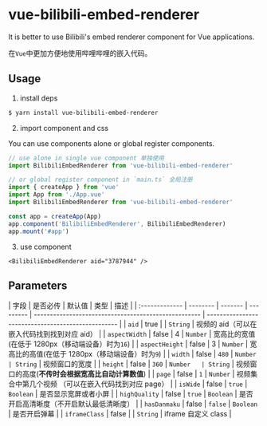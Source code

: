 # vue-bilibili-embed-renderer

It is better to use Bilibili's embed renderer component for Vue applications.

在`Vue`中更加方便地使用哔哩哔哩的嵌入代码。

## Usage

1. install deps

```sh
$ yarn install vue-bilibili-embed-renderer
```

2. import component and css

You can use components alone or global register components.

```ts
// use alone in single vue component 单独使用
import BilibiliEmbedRenderer from 'vue-bilibili-embed-renderer'

// or global register component in `main.ts` 全局注册
import { createApp } from 'vue'
import App from './App.vue'
import BilibiliEmbedRenderer from 'vue-bilibili-embed-renderer'

const app = createApp(App)
app.component('BilibiliEmbedRenderer', BilibiliEmbedRenderer)
app.mount('#app')
```

3. use component

```tsx
<BilibiliEmbedRenderer aid="3787944" />
```

## Parameters

| 字段           | 是否必传 | 默认值  | 类型      | 描述                                                 |
| :------------- | -------- | ------- | --------- | ---------------------------------------------------- | -------------------------------------------------- |
| `aid`          | true     |         | `String`  | 视频的 aid（可以在嵌入代码找到找到对应 aid）         |
| `aspectWidth`  | false    | 4       | `Number`  | 宽高比的宽值(在低于 1280px（移动端设备）时为`16`)    |
| `aspectHeight` | false    | 3       | `Number`  | 宽高比的高值(在低于 1280px（移动端设备）时为`9`)     |
| `width`        | false    | `480`   | `Number   | String`                                              | 视频窗口的宽度                                     |
| `height`       | false    | `360`   | `Number   | String`                                              | 视频窗口的高度(**不传时会根据宽高比自动计算数值**) |
| `page`         | false    | `1`     | `Number`  | 视频集合中第几个视频 （可以在嵌入代码找到对应 page） |
| `isWide`       | false    | `true`  | `Boolean` | 是否显示宽屏或者小屏                                 |
| `highQuality`  | false    | `true`  | `Boolean` | 是否开启高清晰度（不开启默认最低清晰度）             |
| `hasDanmaku`   | false    | `false` | `Boolean` | 是否开启弹幕                                         |
| `iframeClass`  | false    |         | `String`  | iframe 自定义 class                                  |
